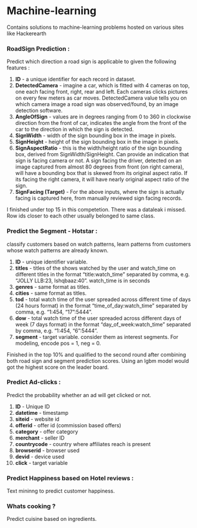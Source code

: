 # Machine-learning

Contains solutions to machine-learning problems hosted on various sites like Hackerearth

### RoadSign Prediction : 

Predict which direction a road sign is applicable to given the following features :

1. **ID** - a unique identifier for each record in dataset.
2. **DetectedCamera** - imagine a car, which is fitted with 4 cameras on top, one each facing front, right, rear and left. Each cameras clicks pictures on every few meters as car moves. DetectedCamera value tells you on which camera image a road sign was observed/found, by an image detection software.
3. **AngleOfSign**	- values are in degrees ranging from 0 to 360 in clockwise direction from the front of car, indicates the angle from the front of the car to the direction in which the sign is detected.
4. **SignWidth**	- width of the sign bounding box in the image in pixels.
5. **SignHeight** - height of the sign bounding box in the image in pixels.
6. **SignAspectRatio** -	this is the width/height ratio of the sign bounding box, derived from SignWidth/SignHeight. Can provide an indication that sign is facing camera or not. A sign facing the driver, detected on an image captured from almost 80 degrees from front (on right camera), will have a bounding box that is skewed from its original aspect ratio. If its facing the right camera, it will have nearly original aspect ratio of the sign.
7. **SignFacing (Target)** -	For the above inputs, where the sign is actually facing is captured here, from manually reviewed sign facing records.

I finished under top 15 in this competetion.
There was a dataleak i missed. Row ids closer to each other usually belonged to same class.

### Predict the Segment - Hotstar :

classify customers based on watch patterns, learn patterns from customers whose watch patterns are already known. 

1. **ID** -	unique identifier variable.
2. **titles** -	titles of the shows watched by the user and watch_time on different titles in the format “title:watch_time” separated by comma, e.g. “JOLLY LLB:23, Ishqbaaz:40”. watch_time is in seconds
3. **genres** -	same format as titles.
4. **cities** -	same format as titles.
5. **tod** -	total watch time of the user spreaded across different time of days (24 hours format) in the format “time_of_day:watch_time” separated by comma, e.g. “1:454, “17”:5444”.
6. **dow** -	total watch time of the user spreaded across different days of week (7 days format) in the format “day_of_week:watch_time” separated by comma, e.g. “1:454, “6”:5444”.
7. **segment** - target variable. consider them as interest segments. For modeling, encode pos = 1, neg = 0.

Finished in the top 10% and qualified to the second round after combining both road sign and segment prediction scores.
Using an lgbm model would got the highest score on the leader board.

### Predict Ad-clicks :

Predict the probability whether an ad will get clicked or not.
 
1. **ID** - Unique ID
2. **datetime** - timestamp
3. **siteid** - website id
4. **offerid** -	offer id (commission based offers)
5. **category** -	offer category
6. **merchant** - seller ID
7. **countrycode** -	country where affiliates reach is present
8. **browserid** -	browser used
9. **devid** -	device used
10. **click**	- target variable

### Predict Happiness based on Hotel reviews :
Text mininng to predict customer happiness.

### Whats cooking ?
Predict cuisine based on ingredients.



### 
